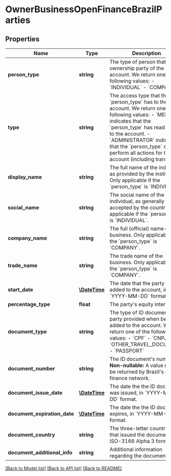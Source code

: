 # OwnerBusinessOpenFinanceBrazilParties

## Properties
Name | Type | Description | Notes
------------ | ------------- | ------------- | -------------
**person_type** | **string** | The type of person that is an ownership party of the account. We return one of the following values:    - &#x60;INDIVIDUAL&#x60;   - &#x60;COMPANY&#x60; | 
**type** | **string** | The access type that the &#x60;person_type&#x60; has to the account. We return one of the following values:  - &#x60;MEMBER&#x60; indicates that the &#x60;person_type&#x60; has read access to the account. - &#x60;ADMINISTRATOR&#x60; indicates that the &#x60;person_type&#x60; can perform all actions for the account (including transfers). | 
**display_name** | **string** | The full name of the individual, as provided by the institution. Only applicable if the &#x60;person_type&#x60; is &#x60;INDIVIDUAL&#x60;. | 
**social_name** | **string** | The social name of the individual, as generally accepted by the country. Only applicable if the &#x60;person_type&#x60; is &#x60;INDIVIDUAL&#x60;. | 
**company_name** | **string** | The full (official) name of the business. Only applicable if the &#x60;person_type&#x60; is &#x60;COMPANY&#x60;. | [optional] 
**trade_name** | **string** | The trade name of the business. Only applicable if the &#x60;person_type&#x60; is &#x60;COMPANY&#x60;. | 
**start_date** | [**\DateTime**](\DateTime.md) | The date that the party was added to the account, in &#x60;YYYY-MM-DD&#x60; format. | 
**percentage_type** | **float** | The party&#x27;s equity interest. | 
**document_type** | **string** | The type of ID document the party provided when being added to the account. We return one of the following values:    - &#x60;CPF&#x60;   - &#x60;CNPJ&#x60;   - &#x60;OTHER_TRAVEL_DOCUMENT&#x60;   - &#x60;PASSPORT&#x60; | 
**document_number** | **string** | The ID document&#x27;s number.  &gt; **Non-nullable:** A value must be returned by Brazil&#x27;s open finance network. | 
**document_issue_date** | [**\DateTime**](\DateTime.md) | The date the the ID document was issued, in &#x60;YYYY-MM-DD&#x60; format. | 
**document_expiration_date** | [**\DateTime**](\DateTime.md) | The date the the ID document expires, in &#x60;YYYY-MM-DD&#x60; format. | 
**document_country** | **string** | The three-letter country code that issued the document (in ISO-3166 Alpha 3 format). | 
**document_additional_info** | **string** | Additional information regarding the document. | 

[[Back to Model list]](../../README.md#documentation-for-models) [[Back to API list]](../../README.md#documentation-for-api-endpoints) [[Back to README]](../../README.md)

